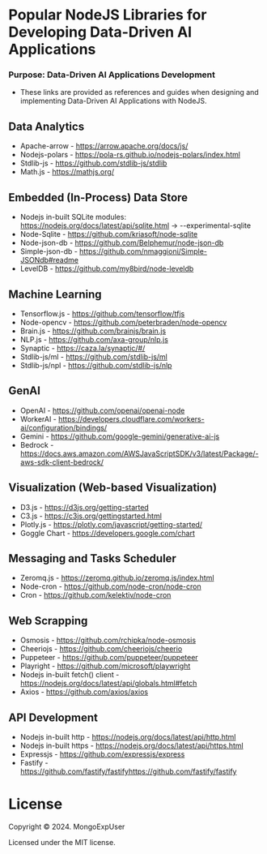 # Popular NodeJS Libraries for Developing Data-Driven AI Applications

### Purpose:  Data-Driven AI Applications Development                                                                                          
- These links are provided as references and guides when designing and implementing Data-Driven AI Applications with NodeJS.
    
 
## Data Analytics 
- Apache-arrow - https://arrow.apache.org/docs/js/
- Nodejs-polars - https://pola-rs.github.io/nodejs-polars/index.html
- Stdlib-js - https://github.com/stdlib-js/stdlib
- Math.js - https://mathjs.org/
  

## Embedded (In-Process) Data Store
- Nodejs in-built SQLite modules: https://nodejs.org/docs/latest/api/sqlite.html  -> --experimental-sqlite
- Node-Sqlite - https://github.com/kriasoft/node-sqlite
- Node-json-db  - https://github.com/Belphemur/node-json-db
- Simple-json-db - https://github.com/nmaggioni/Simple-JSONdb#readme
- LevelDB - https://github.com/my8bird/node-leveldb


## Machine Learning
- Tensorflow.js - https://github.com/tensorflow/tfjs
- Node-opencv - https://github.com/peterbraden/node-opencv
- Brain.js - https://github.com/brainjs/brain.js
- NLP.js - https://github.com/axa-group/nlp.js 
- Synaptic - https://caza.la/synaptic/#/
- Stdlib-js/ml - https://github.com/stdlib-js/ml
- Stdlib-js/npl - https://github.com/stdlib-js/nlp


## GenAI
- OpenAI - https://github.com/openai/openai-node
- WorkerAI - https://developers.cloudflare.com/workers-ai/configuration/bindings/
- Gemini - https://github.com/google-gemini/generative-ai-js
- Bedrock - https://docs.aws.amazon.com/AWSJavaScriptSDK/v3/latest/Package/-aws-sdk-client-bedrock/


## Visualization (Web-based Visualization)
- D3.js - https://d3js.org/getting-started
- C3.js - https://c3js.org/gettingstarted.html
- Plotly.js - https://plotly.com/javascript/getting-started/
- Goggle Chart - https://developers.google.com/chart


## Messaging and Tasks Scheduler
- Zeromq.js - https://zeromq.github.io/zeromq.js/index.html
- Node-cron - https://github.com/node-cron/node-cron
- Cron - https://github.com/kelektiv/node-cron


## Web Scrapping
- Osmosis - https://github.com/rchipka/node-osmosis
- Cheeriojs - https://github.com/cheeriojs/cheerio
- Puppeteer - https://github.com/puppeteer/puppeteer
- Playright - https://github.com/microsoft/playwright
- Nodejs in-built fetch() client - https://nodejs.org/docs/latest/api/globals.html#fetch
- Axios - https://github.com/axios/axios


## API Development
- Nodejs in-built http - https://nodejs.org/docs/latest/api/http.html
- Nodejs in-built https - https://nodejs.org/docs/latest/api/https.html
- Expressjs - https://github.com/expressjs/express
- Fastify -  https://github.com/fastify/fastifyhttps://github.com/fastify/fastify





# License

Copyright © 2024. MongoExpUser

Licensed under the MIT license.
